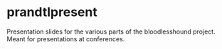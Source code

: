 # prandtlpresent
Presentation slides for the various parts of the bloodlesshound project.  Meant for presentations at conferences.
